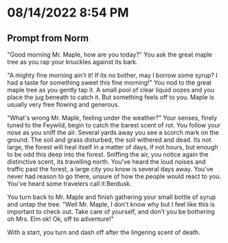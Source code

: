 # 08/14/2022 8:54 PM
## Prompt from Norm

"Good morning Mr. Maple, how are you today?" You ask the great maple tree as you rap your knuckles against its bark.

"A mighty fine morning ain't it!  If its no bother, may I borrow some syrup?  I had a taste for something sweet this fine morning!"  You nod to the great maple tree as you gently tap it.  A small pool of clear liquid oozes and you place the jug beneath to catch it.  But something feels off to you.  Maple is usually very free flowing and generous.

"What's wrong Mr. Maple, feeling under the weather?" Your senses, finely tuned to the Feywild, begin to catch the barest scent of rot.  You follow your nose as you sniff the air.  Several yards away you see a scorch mark on the ground.  The soil and grass disturbed, the soil withered and dead.  Its not large, the forest will heal itself in a matter of days, if not hours, but enough to be odd this deep into the forest.  Sniffing the air, you notice again the distinctive scent, its travelling north.  You've heard the loud noises and traffic past the forest, a large city you know is several days away.  You've never had reason to go there, unsure of how the people would react to you.  You've heard some travelers call it Berdusk.

You turn back to Mr. Maple and finish gathering your small bottle of syrup and untap  the tree.
"Well Mr. Maple, I don't know why but I feel like this is important to check out.  Take care of yourself, and don't you be bothering oh Mrs. Elm ok!  Ok, off to adventure!"

With a start, you turn and dash off after the lingering scent of death.